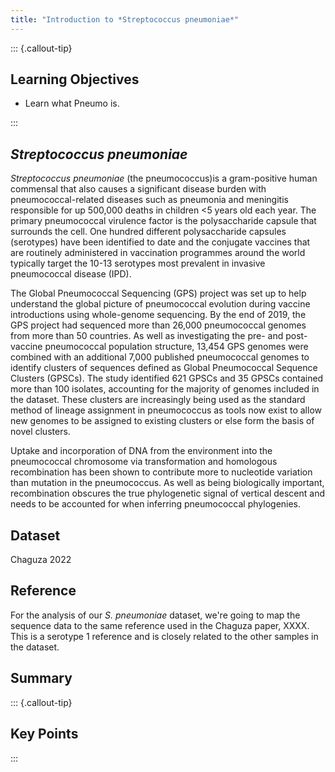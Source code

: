 ```yaml
---
title: "Introduction to *Streptococcus pneumoniae*"
---
```


::: {.callout-tip}
## Learning Objectives

- Learn what Pneumo is.


:::

## _Streptococcus pneumoniae_

_Streptococcus pneumoniae_ (the pneumococcus)is a gram-positive human commensal that also causes a significant disease burden with pneumococcal-related diseases such as pneumonia and meningitis responsible for up 500,000 deaths in children <5 years old each year.  The primary pneumococcal virulence factor is the polysaccharide capsule that surrounds the cell.  One hundred different polysaccharide capsules (serotypes) have been identified to date and the conjugate vaccines that are routinely administered in vaccination programmes around the world typically target the 10-13 serotypes most prevalent in invasive pneumococcal disease (IPD).

The Global Pneumococcal Sequencing (GPS) project was set up to help understand the global picture of pneumococcal evolution during vaccine introductions using whole-genome sequencing.  By the end of 2019, the GPS project had sequenced more than 26,000 pneumococcal genomes from more than 50 countries.  As well as investigating the pre- and post-vaccine pneumococcal population structure, 13,454 GPS genomes were combined with an additional 7,000 published pneumococcal genomes to identify clusters of sequences defined as Global Pneumococcal Sequence Clusters (GPSCs).  The study identified 621 GPSCs and 35 GPSCs contained more than 100 isolates, accounting for the majority of genomes included in the dataset.  These clusters are increasingly being used as the standard method of lineage assignment in pneumococcus as tools now exist to allow new genomes to be assigned to existing clusters or else form the basis of novel clusters.

Uptake and incorporation of DNA from the environment into the pneumococcal chromosome via transformation and homologous recombination has been shown to contribute more to nucleotide variation than mutation in the pneumococcus.  As well as being biologically important, recombination obscures the true phylogenetic signal of vertical descent and needs to be accounted for when inferring pneumococcal phylogenies. 

## Dataset

Chaguza 2022

## Reference

For the analysis of our _S. pneumoniae_ dataset, we're going to map the sequence data to the same reference used in the Chaguza paper, XXXX. This is a serotype 1 reference and is closely related to the other samples in the dataset.

## Summary

::: {.callout-tip}
## Key Points

:::